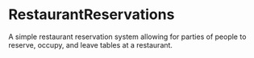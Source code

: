# RestaurantReservations

A simple restaurant reservation system allowing for parties of people to reserve, occupy, and leave tables at a restaurant.
